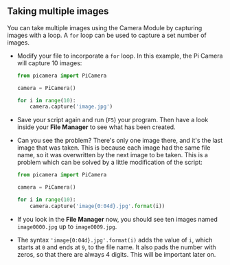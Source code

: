 ## Taking multiple images

You can take multiple images using the Camera Module by capturing images with a loop. A `for` loop can be used to capture a set number of images.

- Modify your file to incorporate a `for` loop. In this example, the Pi Camera will capture 10 images:

	``` python
	from picamera import PiCamera

	camera = PiCamera()

	for i in range(10):
		camera.capture('image.jpg')
	```
- Save your script again and run (`F5`) your program. Then have a look inside your **File Manager** to see what has been created.

- Can you see the problem? There's only one image there, and it's the last image that was taken. This is because each image had the same file name, so it was overwritten by the next image to be taken. This is a problem which can be solved by a little modification of the script:

	``` python
	from picamera import PiCamera

	camera = PiCamera()

	for i in range(10):
		camera.capture('image{0:04d}.jpg'.format(i))
	```

- If you look in the **File Manager** now, you should see ten images named `image0000.jpg` up to `image0009.jpg`.

- The syntax `'image{0:04d}.jpg'.format(i)` adds the value of `i`, which starts at `0` and ends at `9`, to the file name. It also pads the number with zeros, so that there are always 4 digits. This will be important later on.

